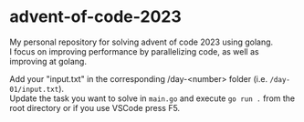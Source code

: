 # advent-of-code-2023

My personal repository for solving advent of code 2023 using golang.<br>
I focus on improving performance by parallelizing code, as well as improving at golang.

Add your "input.txt" in the corresponding /day-\<number\> folder (i.e. `/day-01/input.txt`).<br>
Update the task you want to solve in `main.go` and execute `go run .` from the root directory or if you use VSCode press F5.
